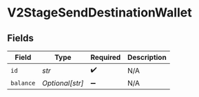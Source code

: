 # V2StageSendDestinationWallet


## Fields

| Field              | Type               | Required           | Description        |
| ------------------ | ------------------ | ------------------ | ------------------ |
| `id`               | *str*              | :heavy_check_mark: | N/A                |
| `balance`          | *Optional[str]*    | :heavy_minus_sign: | N/A                |